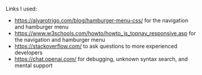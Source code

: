 Links I used:
- https://alvarotrigo.com/blog/hamburger-menu-css/ 
    for the navigation and hamburger menu
- https://www.w3schools.com/howto/howto_js_topnav_responsive.asp
    for the navigation and hamburger menu
- https://stackoverflow.com/
    to ask questions to more experienced developers
- https://chat.openai.com/
    for debugging, unknown syntax search, and mental support
